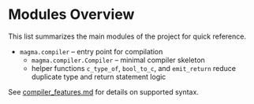 # Modules Overview

This list summarizes the main modules of the project for quick reference.

- `magma.compiler` – entry point for compilation
  - `magma.compiler.Compiler` – minimal compiler skeleton
  - helper functions `c_type_of`, `bool_to_c`, and `emit_return` reduce
    duplicate type and return statement logic

See [compiler_features.md](compiler_features.md) for details on supported syntax.
